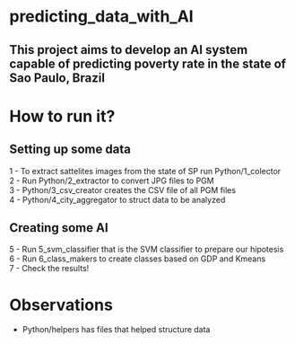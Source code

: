 # predicting_data_with_AI  

## This project aims to develop an AI system capable of predicting poverty rate in the state of Sao Paulo, Brazil 

# How to run it?  

## Setting up some data  
1 - To extract sattelites images from the state of SP run Python/1_colector  
2 - Run Python/2_extractor to convert JPG files to PGM  
3 - Python/3_csv_creator creates the CSV file of all PGM files  
4 - Python/4_city_aggregator to struct data to be analyzed  

## Creating some AI  
5 - Run 5_svm_classifier that is the SVM classifier to prepare our hipotesis  
6 - Run 6_class_makers to create classes based on GDP and Kmeans  
7 - Check the results!  
  
# Observations  
- Python/helpers has files that helped structure data  